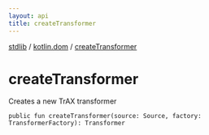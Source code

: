 ```yaml
---
layout: api
title: createTransformer
---
```

[stdlib](../index.html) / [kotlin.dom](index.html) / [createTransformer](createTransformer.html)

# createTransformer
Creates a new TrAX transformer
```
public fun createTransformer(source: Source, factory: TransformerFactory): Transformer
```
